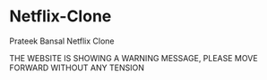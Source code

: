 # Netflix-Clone
Prateek Bansal Netflix Clone

THE WEBSITE IS SHOWING A WARNING MESSAGE, PLEASE MOVE FORWARD WITHOUT ANY TENSION
